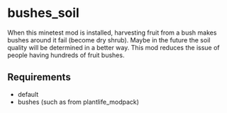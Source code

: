# bushes_soil

When this minetest mod is installed, harvesting fruit from a bush makes bushes around it fail (become dry shrub). Maybe in the future the soil quality will be determined in a better way. This mod reduces the issue of people having hundreds of fruit bushes.

## Requirements
* default
* bushes (such as from plantlife_modpack)
